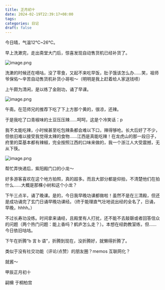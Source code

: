 ```yaml
---
title: 正月初十
date: 2024-02-19T22:39:17+08:00
tags: 
categories: 日记
draft: false
---
```

今日晴，气温12℃~26℃。

早上洗漱完，走出斋堂大门后，惊喜发现自动售货机已经补货了。

![image.png](https://cdn.jsdelivr.net/gh/luo029/blogimage@main/24%200219%20222320.png)

洗漱的时候还在嘀咕，没了零食，又起不来吃早饭，肚子饿该怎么办……笑，祖师爷保佑～辛苦自动售货机补货小哥啦～（明明是我上赶着给人家送钱啧）

上午颇为清闲，是以练了金刚功，诵了早课。

![image.png](https://cdn.jsdelivr.net/gh/luo029/blogimage@main/24%200219%20222536.png)

午斋。在范师兄的推荐下吃了下上方那个黄的，很凉，还辣。

于是我吃了口青椒味的土豆压压辣……呵呵，这是个冷笑话：p

我不太能吃辣，小时候甚至吃包辣条都会难以下口，辣得够呛。长大后好了不少，但依旧难以接受我觉得太辣的食物……江西是真能吃辣！在龙虎山的那一段日子，府里的菜基本都有辣椒，完全按照江西的口味来做的，我一个浙江人大受震撼，无从下筷。

![image.png](https://cdn.jsdelivr.net/gh/luo029/blogimage@main/24%200219%20222846.png)

帮忙弄快递后，紫阳殿门口的小龙～

好多游客喜欢在这个地方拍照，真的超多。而且大部分都是仰拍，不清楚他们在拍什么……大概是那棵小树和这个小龙？

下午三点半，诵了晚课。是的，今日我早晚功课都做啦！虽然不是在三清殿，但还是成功诵完了玄门日诵早晚功课经。（终于能理直气壮地说出经的全名了，日诵，早晚，hhhh。）

不过长寿功没练。时间拿来诵经，且殿里有人打扰，还不能不去敲磬或者回答信众的问题（两个热门问题：能上香吗？鹤庐怎么走？）。本想在经韵教室练，但……今日依旧咕咕。

下午在折腾“b 言 b 语”，折腾到现在，没折腾好，就懒得折腾了。

类似于没有社交功能（评论/点赞）的朋友圈？memos 互联网化？

就酱～

甲辰正月初十

嗣檙 于桐柏宫